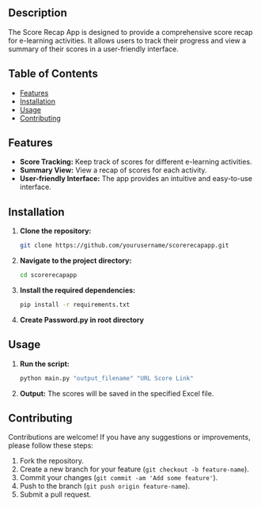 ## Description

The Score Recap App is designed to provide a comprehensive score recap for e-learning activities. It allows users to track their progress and view a summary of their scores in a user-friendly interface.

## Table of Contents

- [Features](#features)
- [Installation](#installation)
- [Usage](#usage)
- [Contributing](#contributing)

## Features

- **Score Tracking:** Keep track of scores for different e-learning activities.
- **Summary View:** View a recap of scores for each activity.
- **User-friendly Interface:** The app provides an intuitive and easy-to-use interface.

## Installation

1. **Clone the repository:**
    ```sh
    git clone https://github.com/yourusername/scorerecapapp.git
    ```
2. **Navigate to the project directory:**
    ```sh
    cd scorerecapapp
    ```
3. **Install the required dependencies:**
    ```sh
    pip install -r requirements.txt
    ```
4. **Create Password.py in root directory**

## Usage

1. **Run the script:**
    ```sh
    python main.py "output_filename" "URL Score Link"
    ```
2. **Output:** The scores will be saved in the specified Excel file.

## Contributing

Contributions are welcome! If you have any suggestions or improvements, please follow these steps:

1. Fork the repository.
2. Create a new branch for your feature (`git checkout -b feature-name`).
3. Commit your changes (`git commit -am 'Add some feature'`).
4. Push to the branch (`git push origin feature-name`).
5. Submit a pull request.

